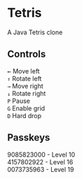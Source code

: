 Tetris
======

A Java Tetris clone

## Controls
<kbd class='badmono'>←</kbd> Move left<br/>
`↑` Rotate left<br/>
`→` Move right<br/>
`↓` Rotate right<br/>
`P` Pause<br/>
`G` Enable grid<br/>
`D` Hard drop<br/>

## Passkeys
9085823000 - Level 10<br/>
4157802922 - Level 16<br/>
0073735963 - Level 19
